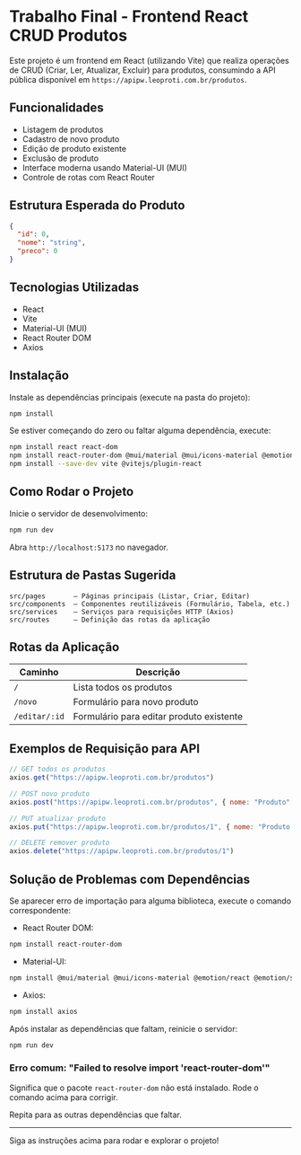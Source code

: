
# Trabalho Final - Frontend React CRUD Produtos

Este projeto é um frontend em React (utilizando Vite) que realiza operações de CRUD (Criar, Ler, Atualizar, Excluir) para produtos, consumindo a API pública disponível em `https://apipw.leoproti.com.br/produtos`.

## Funcionalidades
- Listagem de produtos
- Cadastro de novo produto
- Edição de produto existente
- Exclusão de produto
- Interface moderna usando Material-UI (MUI)
- Controle de rotas com React Router

## Estrutura Esperada do Produto
```json
{
  "id": 0,
  "nome": "string",
  "preco": 0
}
```

## Tecnologias Utilizadas
- React
- Vite
- Material-UI (MUI)
- React Router DOM
- Axios

## Instalação

Instale as dependências principais (execute na pasta do projeto):

```bash
npm install
```

Se estiver começando do zero ou faltar alguma dependência, execute:

```bash
npm install react react-dom
npm install react-router-dom @mui/material @mui/icons-material @emotion/react @emotion/styled axios
npm install --save-dev vite @vitejs/plugin-react
```

## Como Rodar o Projeto

Inicie o servidor de desenvolvimento:

```bash
npm run dev
```

Abra `http://localhost:5173` no navegador.

## Estrutura de Pastas Sugerida

```
src/pages       — Páginas principais (Listar, Criar, Editar)
src/components  — Componentes reutilizáveis (Formulário, Tabela, etc.)
src/services    — Serviços para requisições HTTP (Axios)
src/routes      — Definição das rotas da aplicação
```

## Rotas da Aplicação

| Caminho       | Descrição                     |
| ------------- | -----------------------------|
| `/`           | Lista todos os produtos       |
| `/novo`       | Formulário para novo produto  |
| `/editar/:id` | Formulário para editar produto existente |

## Exemplos de Requisição para API

```js
// GET todos os produtos
axios.get("https://apipw.leoproti.com.br/produtos")

// POST novo produto
axios.post("https://apipw.leoproti.com.br/produtos", { nome: "Produto", preco: 10 })

// PUT atualizar produto
axios.put("https://apipw.leoproti.com.br/produtos/1", { nome: "Produto Atualizado", preco: 20 })

// DELETE remover produto
axios.delete("https://apipw.leoproti.com.br/produtos/1")
```

## Solução de Problemas com Dependências

Se aparecer erro de importação para alguma biblioteca, execute o comando correspondente:

- React Router DOM:

```bash
npm install react-router-dom
```

- Material-UI:

```bash
npm install @mui/material @mui/icons-material @emotion/react @emotion/styled
```

- Axios:

```bash
npm install axios
```

Após instalar as dependências que faltam, reinicie o servidor:

```bash
npm run dev
```

### Erro comum: "Failed to resolve import 'react-router-dom'"

Significa que o pacote `react-router-dom` não está instalado. Rode o comando acima para corrigir.

Repita para as outras dependências que faltar.

---

Siga as instruções acima para rodar e explorar o projeto!
